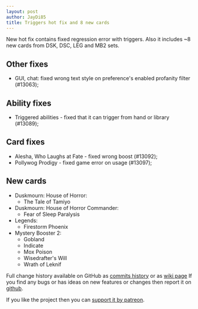 ```yaml
---
layout: post
author: JayDi85
title: Triggers hot fix and 8 new cards
---
```

New hot fix contains fixed regression error with triggers. Also it includes ~8 new cards from DSK, DSC, LEG and MB2 sets.

## Other fixes
* GUI, chat: fixed wrong text style on preference's enabled profanity filter (#13063);

## Ability fixes
* Triggered abilities - fixed that it can trigger from hand or library (#13089);

## Card fixes
* Alesha, Who Laughs at Fate - fixed wrong boost (#13092);
* Pollywog Prodigy - fixed game error on usage (#13097);

## New cards
* Duskmourn: House of Horror:
  * The Tale of Tamiyo
* Duskmourn: House of Horror Commander:
  * Fear of Sleep Paralysis
* Legends:
  * Firestorm Phoenix
* Mystery Booster 2:
  * Gobland
  * Indicate
  * Mox Poison
  * Wisedrafter's Will
  * Wrath of Leknif

Full change history available on GitHub as [commits history](https://github.com/magefree/mage/commits/)
or as [wiki page](https://github.com/magefree/mage/wiki/Release-changes)
If you find any bugs or has ideas on new features or changes then report it on [github](https://github.com/magefree/mage/issues).

If you like the project then you can [support it by patreon](https://xmage.today/#donate).